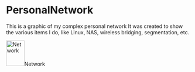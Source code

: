 # PersonalNetwork
This is a graphic of my complex personal network
It was created to show the various items I do, like Linux, NAS, wireless bridging, segmentation, etc.

<img alt="Network" width="50" height="70" src="https://github.com/bdmurphy73/bdmurphy73/PersonalNetwork/Network_Map.png">Network</a>
